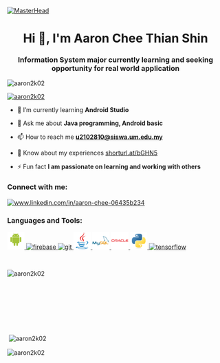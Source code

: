 [![MasterHead](https://miro.medium.com/v2/resize:fit:1400/1*yw0TnheAGN-LPneDaTlaxw.gif)](https://aaron2k02.io)
<h1 align="center">Hi 👋, I'm Aaron Chee Thian Shin</h1>
<h3 align="center">Information System major currently learning and seeking opportunity for real world application</h3>

<p align="left"> <img src="https://komarev.com/ghpvc/?username=aaron2k02&label=Profile%20views&color=0e75b6&style=flat" alt="aaron2k02" /> </p>

<p align="left"> <a href="https://github.com/ryo-ma/github-profile-trophy"><img src="https://github-profile-trophy.vercel.app/?username=aaron2k02" alt="aaron2k02" /></a> </p>

- 🌱 I’m currently learning **Android Studio**

- 💬 Ask me about **Java programming, Android basic**

- 📫 How to reach me **u2102810@siswa.um.edu.my**

- 📄 Know about my experiences [shorturl.at/bGHN5](https://www.canva.com/design/DAFan5q956M/iPwmAk3mmWOqZWzIFSIH3A/view?utm_content=DAFan5q956M&utm_campaign=designshare&utm_medium=link2&utm_source=sharebutton)

- ⚡ Fun fact **I am passionate on learning and working with others**

<h3 align="left">Connect with me:</h3>
<p align="left">
<a href="https://linkedin.com/in/www.linkedin.com/in/aaron-chee-06435b234" target="blank"><img align="center" src="https://raw.githubusercontent.com/rahuldkjain/github-profile-readme-generator/master/src/images/icons/Social/linked-in-alt.svg" alt="www.linkedin.com/in/aaron-chee-06435b234" height="30" width="40" /></a>
</p>

<h3 align="left">Languages and Tools:</h3>
<p align="left"> <a href="https://developer.android.com" target="_blank" rel="noreferrer"> <img src="https://raw.githubusercontent.com/devicons/devicon/master/icons/android/android-original-wordmark.svg" alt="android" width="40" height="40"/> </a> <a href="https://firebase.google.com/" target="_blank" rel="noreferrer"> <img src="https://www.vectorlogo.zone/logos/firebase/firebase-icon.svg" alt="firebase" width="40" height="40"/> </a> <a href="https://git-scm.com/" target="_blank" rel="noreferrer"> <img src="https://www.vectorlogo.zone/logos/git-scm/git-scm-icon.svg" alt="git" width="40" height="40"/> </a> <a href="https://www.java.com" target="_blank" rel="noreferrer"> <img src="https://raw.githubusercontent.com/devicons/devicon/master/icons/java/java-original.svg" alt="java" width="40" height="40"/> </a> <a href="https://www.mysql.com/" target="_blank" rel="noreferrer"> <img src="https://raw.githubusercontent.com/devicons/devicon/master/icons/mysql/mysql-original-wordmark.svg" alt="mysql" width="40" height="40"/> </a> <a href="https://www.oracle.com/" target="_blank" rel="noreferrer"> <img src="https://raw.githubusercontent.com/devicons/devicon/master/icons/oracle/oracle-original.svg" alt="oracle" width="40" height="40"/> </a> <a href="https://www.python.org" target="_blank" rel="noreferrer"> <img src="https://raw.githubusercontent.com/devicons/devicon/master/icons/python/python-original.svg" alt="python" width="40" height="40"/> </a> <a href="https://www.tensorflow.org" target="_blank" rel="noreferrer"> <img src="https://www.vectorlogo.zone/logos/tensorflow/tensorflow-icon.svg" alt="tensorflow" width="40" height="40"/> </a> </p>
<br />
<p><img align="left" src="https://github-readme-stats.vercel.app/api/top-langs?username=aaron2k02&show_icons=true&locale=en&layout=compact" alt="aaron2k02" /></p>
<br />
<br />
<br />
<br />
<br />
<br />
<br />
<br />
<p>&nbsp;<img align="center" src="https://github-readme-stats.vercel.app/api?username=aaron2k02&show_icons=true&locale=en" alt="aaron2k02" /></p>
<p><img align="center" src="https://github-readme-streak-stats.herokuapp.com/?user=aaron2k02&" alt="aaron2k02" /></p>
<br />
